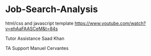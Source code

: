 # Job-Search-Analysis

html/css and javascript template 
https://www.youtube.com/watch?v=ehAaFAASCeM&t=84s

Tutor Assistance
Saad Khan

TA Support
Manuel Cervantes